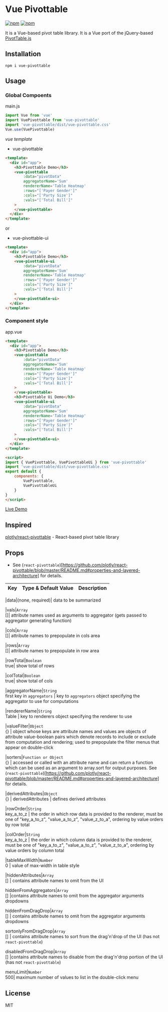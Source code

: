 # Vue Pivottable

[![npm](https://flat.badgen.net/npm/v/vue-pivottable)](https://npmjs.com/package/vue-pivottable)
[![npm](https://flat.badgen.net/npm/dt/vue-pivottable)](https://npmjs.com/package/vue-pivottable)

It is a Vue-based pivot table library. It is a Vue port of the jQuery-based [PivotTable.js](https://pivottable.js.org/)


## Installation

```shall
npm i vue-pivottable
```

## Usage
### Global Compoents
main.js
```js
import Vue from 'vue'
import VuePivottable from 'vue-pivottable'
import 'vue-pivottable/dist/vue-pivottable.css'
Vue.use(VuePivottable)
```
_vue template_
* vue-pivottable
```html
<template>
  <div id="app">
    <h3>Pivottable Demo</h3>
    <vue-pivottable
        :data="pivotData"
        aggregatorName='Sum'
        rendererName='Table Heatmap'
        :rows="['Payer Gender']"
        :cols="['Party Size']"
        :vals="['Total Bill']"
    >
    </vue-pivottable>
  </div>
</template>
```
or 
* vue-pivottable-ui
```html
<template>
  <div id="app">
    <h3>Pivottable Demo</h3>
    <vue-pivottable-ui
        :data="pivotData"
        aggregatorName='Sum'
        rendererName='Table Heatmap'
        :rows="['Payer Gender']"
        :cols="['Party Size']"
        :vals="['Total Bill']"
    >
    </vue-pivottable-ui>
  </div>
</template>
```

### Component style
app.vue
```html
<template>
  <div id="app">
    <h3>Pivottable Demo</h3>
    <vue-pivottable
        :data="pivotData"
        aggregatorName='Sum'
        rendererName='Table Heatmap'
        :rows="['Payer Gender']"
        :cols="['Party Size']"
        :vals="['Total Bill']"
    >
    </vue-pivottable>
    <h3>Pivottable Ui Demo</h3>
    <vue-pivottable-ui
        :data="pivotData"
        aggregatorName='Sum'
        rendererName='Table Heatmap'
        :rows="['Payer Gender']"
        :cols="['Party Size']"
        :vals="['Total Bill']"
    >
    </vue-pivottable-ui>
  </div>
</template>

<script>
import { VuePivottable, VuePivottableUi } from 'vue-pivottable'
import 'vue-pivottable/dist/vue-pivottable.css'
export default {
    components: {
        VuePivottable,
        VuePivottableUi
    }
}
</script>
```


[Live Demo](https://jsfiddle.net/front123/repqmz3f/)

## Inspired
[plotly/react-pivottable](https://github.com/plotly/react-pivottable) - React-based pivot table library


## Props
* See (`react-pivottable`)[https://github.com/plotly/react-pivottable/blob/master/README.md#properties-and-layered-architecture] for details.

|Key|Type & Default Value| Description
|----|-------------------|---------------

|data|(none, required)| data to be summarized

|vals|`Array`<br> []| attribute names used as arguments to aggregator (gets passed to aggregator generating function)

|cols|`Array`<br> []|	attribute names to prepopulate in cols area

|rows|`Array`<br> []| attribute names to prepopulate in row area

|rowTotal|`Boolean`<br> true| show total of rows

|colTotal|`Boolean`<br> true| show total of cols

|aggregatorName|`String` <br> first key in `aggregators` | key to `aggregators` object specifying the aggregator to use for computations

|rendererName|`String` <br> Table | key to renderers object specifying the renderer to use


|valueFilter|`Object` <br> {} | object whose keys are attribute names and values are objects of attribute value-boolean pairs which denote records to include or exclude from computation and rendering; used to prepopulate the filter menus that appear on double-click 

|sorters|`Function or Object` <br> {} | accessed or called with an attribute name and can return a function which can be used as an argument to array.sort for output purposes. See (`react-pivottable`)[https://github.com/plotly/react-pivottable/blob/master/README.md#properties-and-layered-architecture] for details.

|derivedAttributes|`Object` <br> {} | derivedAttributes | defines derived attributes

|rowOrder|`String` <br> key_a_to_z | 	the order in which row data is provided to the renderer, must be one of "key_a_to_z", "value_a_to_z", "value_z_to_a", ordering by value orders by row total 

|colOrder|`String` <br> key_a_to_z | the order in which column data is provided to the renderer, must be one of "key_a_to_z", "value_a_to_z", "value_z_to_a", ordering by value orders by column total

|tableMaxWidth|`Number` <br> 0 | value of max-width in table style 

|hiddenAttributes|`Array` <br> [] | contains attribute names to omit from the UI

hiddenFromAggregators|`Array` <br> [] |contains attribute names to omit from the aggregator arguments dropdowns

hiddenFromDragDrop|`Array` <br> [] | contains attribute names to omit from the aggregator arguments dropdowns

sortonlyFromDragDrop|`Array` <br> [] | contains attribute names to sort from the drag'n'drop of the UI (has not `react-pivottable`)

disabledFromDragDrop|`Array` <br> [] |contains attribute names to disable from the drag'n'drop portion of the UI (has not `react-pivottable`)

menuLimit|`Number` <br> 500| maximum number of values to list in the double-click menu

## License
MIT
